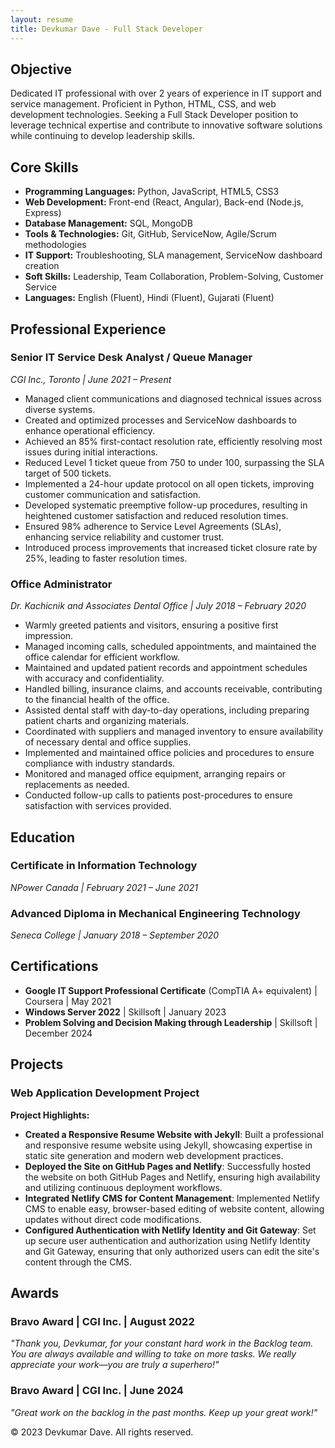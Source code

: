 ```yaml
---
layout: resume
title: Devkumar Dave - Full Stack Developer
---
```

## Objective

Dedicated IT professional with over 2 years of experience in IT support and service management. Proficient in Python, HTML, CSS, and web development technologies. Seeking a Full Stack Developer position to leverage technical expertise and contribute to innovative software solutions while continuing to develop leadership skills.

## Core Skills

* **Programming Languages:** Python, JavaScript, HTML5, CSS3
* **Web Development:** Front-end (React, Angular), Back-end (Node.js, Express)
* **Database Management:** SQL, MongoDB
* **Tools & Technologies:** Git, GitHub, ServiceNow, Agile/Scrum methodologies
* **IT Support:** Troubleshooting, SLA management, ServiceNow dashboard creation
* **Soft Skills:** Leadership, Team Collaboration, Problem-Solving, Customer Service
* **Languages:** English (Fluent), Hindi (Fluent), Gujarati (Fluent)

## Professional Experience

### Senior IT Service Desk Analyst / Queue Manager

*CGI Inc., Toronto | June 2021 – Present*

* Managed client communications and diagnosed technical issues across diverse systems.
* Created and optimized processes and ServiceNow dashboards to enhance operational efficiency.
* Achieved an 85% first-contact resolution rate, efficiently resolving most issues during initial interactions.
* Reduced Level 1 ticket queue from 750 to under 100, surpassing the SLA target of 500 tickets.
* Implemented a 24-hour update protocol on all open tickets, improving customer communication and satisfaction.
* Developed systematic preemptive follow-up procedures, resulting in heightened customer satisfaction and reduced resolution times.
* Ensured 98% adherence to Service Level Agreements (SLAs), enhancing service reliability and customer trust.
* Introduced process improvements that increased ticket closure rate by 25%, leading to faster resolution times.

### Office Administrator

*Dr. Kachicnik and Associates Dental Office | July 2018 – February 2020*

* Warmly greeted patients and visitors, ensuring a positive first impression.
* Managed incoming calls, scheduled appointments, and maintained the office calendar for efficient workflow.
* Maintained and updated patient records and appointment schedules with accuracy and confidentiality.
* Handled billing, insurance claims, and accounts receivable, contributing to the financial health of the office.
* Assisted dental staff with day-to-day operations, including preparing patient charts and organizing materials.
* Coordinated with suppliers and managed inventory to ensure availability of necessary dental and office supplies.
* Implemented and maintained office policies and procedures to ensure compliance with industry standards.
* Monitored and managed office equipment, arranging repairs or replacements as needed.
* Conducted follow-up calls to patients post-procedures to ensure satisfaction with services provided.

## Education

### Certificate in Information Technology

*NPower Canada | February 2021 – June 2021*

### Advanced Diploma in Mechanical Engineering Technology

*Seneca College | January 2018 – September 2020*

## Certifications

* **Google IT Support Professional Certificate** (CompTIA A+ equivalent) | Coursera | May 2021
* **Windows Server 2022** | Skillsoft | January 2023
* **Problem Solving and Decision Making through Leadership** | Skillsoft | December 2024

## Projects

### Web Application Development Project

**Project Highlights:**

* **Created a Responsive Resume Website with Jekyll**: Built a professional and responsive resume website using Jekyll, showcasing expertise in static site generation and modern web development practices.
* **Deployed the Site on GitHub Pages and Netlify**: Successfully hosted the website on both GitHub Pages and Netlify, ensuring high availability and utilizing continuous deployment workflows.
* **Integrated Netlify CMS for Content Management**: Implemented Netlify CMS to enable easy, browser-based editing of website content, allowing updates without direct code modifications.
* **Configured Authentication with Netlify Identity and Git Gateway**: Set up secure user authentication and authorization using Netlify Identity and Git Gateway, ensuring that only authorized users can edit the site's content through the CMS.

## Awards

### Bravo Award | CGI Inc. | August 2022

*"Thank you, Devkumar, for your constant hard work in the Backlog team. You are always available and willing to take on more tasks. We really appreciate your work—you are truly a superhero!"*

### Bravo Award | CGI Inc. | June 2024

*"Great work on the backlog in the past months. Keep up your great work!"*

© 2023 Devkumar Dave. All rights reserved.
